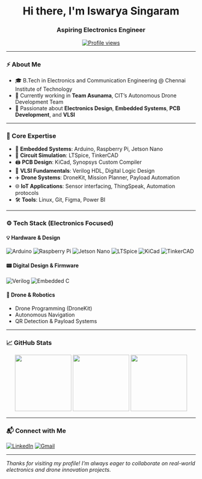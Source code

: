 <h1 align="center">Hi there, I'm Iswarya Singaram</h1>
<h3 align="center">Aspiring Electronics Engineer</h3>

<p align="center">
  <a href="https://github.com/Iswarya-Singaram">
    <img src="https://komarev.com/ghpvc/?username=Iswarya-Singaram&label=Profile%20views&color=blueviolet&style=flat" alt="Profile views" />
  </a>
</p>

---

### ⚡ About Me

- 🎓 B.Tech in Electronics and Communication Engineering @ Chennai Institute of Technology  
- 🚁 Currently working in **Team Asunama**, CIT’s Autonomous Drone Development Team  
- 🔬 Passionate about **Electronics Design**, **Embedded Systems**, **PCB Development**, and **VLSI**

---

### 🔌 Core Expertise

- 📡 **Embedded Systems**: Arduino, Raspberry Pi, Jetson Nano  
- 🔋 **Circuit Simulation**: LTSpice, TinkerCAD  
- 🖨️ **PCB Design**: KiCad, Synopsys Custom Compiler  
- 🎯 **VLSI Fundamentals**: Verilog HDL, Digital Logic Design  
- ✈️ **Drone Systems**: DroneKit, Mission Planner, Payload Automation  
- 🌐 **IoT Applications**: Sensor interfacing, ThingSpeak, Automation protocols  
- 🛠️ **Tools**: Linux, Git, Figma, Power BI

---

### ⚙️ Tech Stack (Electronics Focused)

#### 💡 Hardware & Design
![Arduino](https://img.shields.io/badge/-Arduino-00979D?style=flat-square&logo=arduino)
![Raspberry Pi](https://img.shields.io/badge/-RaspberryPi-C51A4A?style=flat-square&logo=raspberry-pi)
![Jetson Nano](https://img.shields.io/badge/-JetsonNano-76B900?style=flat-square&logo=nvidia)
![LTSpice](https://img.shields.io/badge/-LTSpice-E60028?style=flat-square)
![KiCad](https://img.shields.io/badge/-KiCad-314CB6?style=flat-square&logo=kicad)
![TinkerCAD](https://img.shields.io/badge/-TinkerCAD-00B2A9?style=flat-square)

#### 📟 Digital Design & Firmware
![Verilog](https://img.shields.io/badge/-Verilog-A020F0?style=flat-square)
![Embedded C](https://img.shields.io/badge/-Embedded%20C-00599C?style=flat-square)

#### 📡 Drone & Robotics
- Drone Programming (DroneKit)
- Autonomous Navigation
- QR Detection & Payload Systems

---

### 📈 GitHub Stats

<p align="center">
  <img src="https://github-readme-stats.vercel.app/api?username=Iswarya-Singaram&show_icons=true&theme=tokyonight" height="150"/>
  <img src="https://github-readme-streak-stats.herokuapp.com/?user=Iswarya-Singaram&theme=tokyonight" height="150"/>
  <img src="https://github-readme-stats.vercel.app/api/top-langs/?username=Iswarya-Singaram&layout=compact&theme=tokyonight" height="150"/>
</p>

---

### 📬 Connect with Me

[![LinkedIn](https://img.shields.io/badge/-IswaryaSingaram-blue?style=flat-square&logo=Linkedin&logoColor=white&link=https://www.linkedin.com/in/iswarya-singaram-837954290/)](https://www.linkedin.com/in/iswarya-singaram-837954290/)
[![Gmail](https://img.shields.io/badge/-iswaryas.ece2023@citchennai.net-c14438?style=flat-square&logo=Gmail&logoColor=white)](mailto:iswaryas.ece2023@citchennai.net)

---

*Thanks for visiting my profile! I’m always eager to collaborate on real-world electronics and drone innovation projects.*
